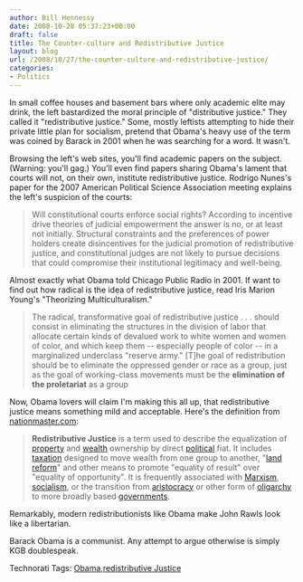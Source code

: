 ```yaml
---
author: Bill Hennessy
date: 2008-10-28 05:37:23+00:00
draft: false
title: The Counter-culture and Redistributive Justice
layout: blog
url: /2008/10/27/the-counter-culture-and-redistributive-justice/
categories:
- Politics
---
```


In small coffee houses and basement bars where only academic elite may drink, the left bastardized the moral principle of "distributive justice." They called it "redistributive justice." Some, mostly leftists attempting to hide their private little plan for socialism, pretend that Obama's heavy use of the term was coined by Barack in 2001 when he was searching for a word. It wasn't.

 

Browsing the left's web sites, you'll find academic papers on the subject. (Warning: you'll gag.) You'll even find papers sharing Obama's lament that courts will not, on their own, institute redistributive justice. Rodrigo Nunes's paper for the 2007 American Political Science Association meeting explains the left's suspicion of the courts:

 

>   
> 
> Will constitutional courts enforce social rights? According to incentive drive theories of judicial empowerment the answer is no, or at least not initially. Structural constraints and the preferences of power holders create disincentives for the judicial promotion of redistributive justice, and constitutional judges are not likely to pursue decisions that could compromise their institutional legitimacy and well-being.
> 
> 

 

Almost exactly what Obama told Chicago Public Radio in 2001. If want to find out how radical is the idea of redistributive justice, read Iris Marion Young's "Theorizing Multiculturalism."

 

>   
> 
> The radical, transformative goal of redistributive justice . . . should consist in eliminating the structures in the division of labor that allocate certain kinds of devalued work to white women and women of color, and which keep them -- especially people of color -- in a marginalized underclass "reserve army." [T]he goal of redistribution should be to eliminate the oppressed gender or race as a group, just as the goal of working-class movements must be the **elimination of the proletariat** as a group
> 
> 

 

Now, Obama lovers will claim I'm making this all up, that redistributive justice means something mild and acceptable. Here's the definition from [nationmaster.com](https://www.nationmaster.com/encyclopedia/Redistributive-justice):

 

>   
> 
> **Redistributive Justice** is a term used to describe the equalization of [property](https://www.nationmaster.com/encyclopedia/Property) and [wealth](https://www.nationmaster.com/encyclopedia/Wealth) ownership by direct [political](https://www.nationmaster.com/encyclopedia/Politics) fiat. It includes [taxation](https://www.nationmaster.com/encyclopedia/Taxation) designed to move wealth from one group to another, "[land reform](https://www.nationmaster.com/encyclopedia/Land-reform)" and other means to promote "equality of result" over "equality of opportunity". It is frequently associated with [Marxism](https://www.nationmaster.com/encyclopedia/Marxism), [socialism](https://www.nationmaster.com/encyclopedia/Socialism), or the transition from [aristocracy](https://www.nationmaster.com/encyclopedia/Aristocracy) or other form of [oligarchy](https://www.nationmaster.com/encyclopedia/Oligarchy) to more broadly based [governments](https://www.nationmaster.com/encyclopedia/Government).
> 
> 

 

Remarkably, modern redistributionists like Obama make John Rawls look like a libertarian.

 

Barack Obama is a communist. Any attempt to argue otherwise is simply KGB doublespeak.

 

Technorati Tags: [Obama](https://technorati.com/tags/Obama),[redistributive Justice](https://technorati.com/tags/redistributive%20Justice)
